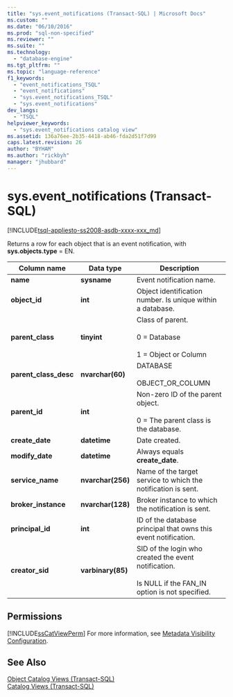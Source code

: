 ```yaml
---
title: "sys.event_notifications (Transact-SQL) | Microsoft Docs"
ms.custom: ""
ms.date: "06/10/2016"
ms.prod: "sql-non-specified"
ms.reviewer: ""
ms.suite: ""
ms.technology: 
  - "database-engine"
ms.tgt_pltfrm: ""
ms.topic: "language-reference"
f1_keywords: 
  - "event_notifications_TSQL"
  - "event_notifications"
  - "sys.event_notifications_TSQL"
  - "sys.event_notifications"
dev_langs: 
  - "TSQL"
helpviewer_keywords: 
  - "sys.event_notifications catalog view"
ms.assetid: 136a76ee-2b35-4418-ab46-fda2d51f7d99
caps.latest.revision: 26
author: "BYHAM"
ms.author: "rickbyh"
manager: "jhubbard"
---
```

# sys.event_notifications (Transact-SQL)
[!INCLUDE[tsql-appliesto-ss2008-asdb-xxxx-xxx_md](../../includes/tsql-appliesto-ss2008-asdb-xxxx-xxx-md.md)]

  Returns a row for each object that is an event notification, with **sys.objects.type** = EN.  
  
|Column name|Data type|Description|  
|-----------------|---------------|-----------------|  
|**name**|**sysname**|Event notification name.|  
|**object_id**|**int**|Object identification number. Is unique within a database.|  
|**parent_class**|**tinyint**|Class of parent.<br /><br /> 0 = Database<br /><br /> 1 = Object or Column|  
|**parent_class_desc**|**nvarchar(60)**|DATABASE<br /><br /> OBJECT_OR_COLUMN|  
|**parent_id**|**int**|Non-zero ID of the parent object.<br /><br /> 0 = The parent class is the database.|  
|**create_date**|**datetime**|Date created.|  
|**modify_date**|**datetime**|Always equals **create_date**.|  
|**service_name**|**nvarchar(256)**|Name of the target service to which the notification is sent.|  
|**broker_instance**|**nvarchar(128)**|Broker instance to which the notification is sent.|  
|**principal_id**|**int**|ID of the database principal that owns this event notification.|  
|**creator_sid**|**varbinary(85)**|SID of the login who created the event notification.<br /><br /> Is NULL if the FAN_IN option is not specified.|  
  
## Permissions  
 [!INCLUDE[ssCatViewPerm](../../includes/sscatviewperm-md.md)] For more information, see [Metadata Visibility Configuration](../../relational-databases/security/metadata-visibility-configuration.md).  
  
## See Also  
 [Object Catalog Views &#40;Transact-SQL&#41;](../../relational-databases/system-catalog-views/object-catalog-views-transact-sql.md)   
 [Catalog Views &#40;Transact-SQL&#41;](../../relational-databases/system-catalog-views/catalog-views-transact-sql.md)  
  
  

